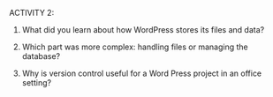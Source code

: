 ACTIVITY 2:

1. What did you learn about how WordPress stores its files and data?

2. Which part was more complex: handling files or managing the database? 

3. Why is version control useful for a Word Press project in an office setting?
